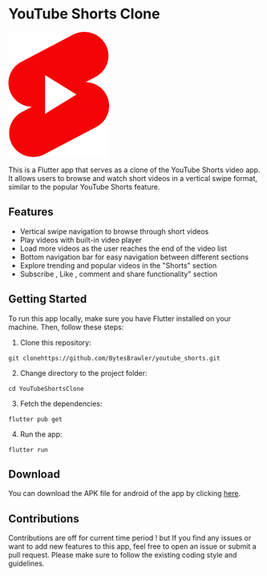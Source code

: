 <h1>YouTube Shorts Clone</h1>

<img src="https://raw.githubusercontent.com/BytesBrawler/images/main/download.png"  alt="logo">

<p>This is a Flutter app that serves as a clone of the YouTube Shorts video app. It allows users to browse and watch short videos in a vertical swipe format, similar to the popular YouTube Shorts feature.</p>

<h2>Features</h2>

<ul>
  <li>Vertical swipe navigation to browse through short videos</li>
  <li>Play videos with built-in video player</li>
  <li>Load more videos as the user reaches the end of the video list</li>
  <li>Bottom navigation bar for easy navigation between different sections</li>
  <li>Explore trending and popular videos in the "Shorts" section</li>
  <li>Subscribe , Like , comment and share functionality" section</li>
  
 
</ul>



<h2>Getting Started</h2>

<p>To run this app locally, make sure you have Flutter installed on your machine. Then, follow these steps:</p>

<ol>
  <li>Clone this repository:</li>
</ol>

<pre><code>git clonehttps://github.com/BytesBrawler/youtube_shorts.git
</code></pre>

<ol start="2">
  <li>Change directory to the project folder:</li>
</ol>

<pre><code>cd YouTubeShortsClone
</code></pre>

<ol start="3">
  <li>Fetch the dependencies:</li>
</ol>

<pre><code>flutter pub get
</code></pre>

<ol start="4">
  <li>Run the app:</li>
</ol>

<pre><code>flutter run
</code></pre>

<h2>Download</h2>

<p>You can download the APK file for android  of the app by clicking <a href="https://drive.google.com/file/d/1i_taOEBUjI5BYubzgmy_bHhg0xlRP791/view?usp=share_link">here</a>.</p>

<h2>Contributions</h2>

<p>Contributions are off for current time period ! but  If you find any issues or want to add new features to this app, feel free to open an issue or submit a pull request. Please make sure to follow the existing coding style and guidelines.</p>


